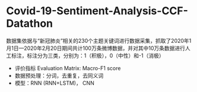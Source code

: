 # Covid-19-Sentiment-Analysis-CCF-Datathon
数据集依据与“新冠肺炎”相关的230个主题关键词进行数据采集，抓取了2020年1月1日—2020年2月20日期间共计100万条微博数据，并对其中10万条数据进行人工标注，标注分为三类，分别为：1（积极），0（中性）和-1（消极）

- 评价指标 Evaluation Matrix: Macro-F1 score
- 数据预处理：分词，去重复，去同义词
- 模型：RNN (RNN+LSTM)， CNN

